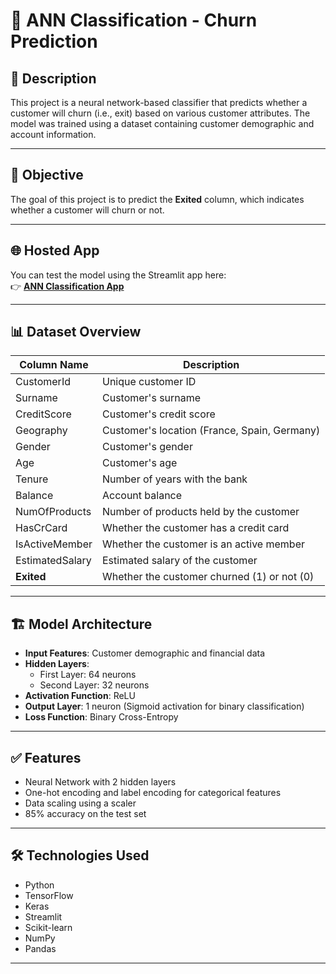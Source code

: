 # 🚀 ANN Classification - Churn Prediction

## 📖 Description
This project is a neural network-based classifier that predicts whether a customer will churn (i.e., exit) based on various customer attributes. The model was trained using a dataset containing customer demographic and account information.

---

## 🎯 Objective
The goal of this project is to predict the **Exited** column, which indicates whether a customer will churn or not.

---

## 🌐 Hosted App
You can test the model using the Streamlit app here:  
👉 [**ANN Classification App**](https://ann-classification-dacafmrvgmrmvtbpqwfses.streamlit.app/)

---

## 📊 Dataset Overview
| Column Name | Description |
|------------|-------------|
| CustomerId | Unique customer ID |
| Surname | Customer's surname |
| CreditScore | Customer's credit score |
| Geography | Customer's location (France, Spain, Germany) |
| Gender | Customer's gender |
| Age | Customer's age |
| Tenure | Number of years with the bank |
| Balance | Account balance |
| NumOfProducts | Number of products held by the customer |
| HasCrCard | Whether the customer has a credit card |
| IsActiveMember | Whether the customer is an active member |
| EstimatedSalary | Estimated salary of the customer |
| **Exited** | Whether the customer churned (1) or not (0) |

---

## 🏗️ Model Architecture
- **Input Features**: Customer demographic and financial data  
- **Hidden Layers**:  
   - First Layer: 64 neurons  
   - Second Layer: 32 neurons  
- **Activation Function**: ReLU  
- **Output Layer**: 1 neuron (Sigmoid activation for binary classification)  
- **Loss Function**: Binary Cross-Entropy  

---

## ✅ Features
- Neural Network with 2 hidden layers  
- One-hot encoding and label encoding for categorical features  
- Data scaling using a scaler  
- 85% accuracy on the test set  

---
## 🛠️ Technologies Used
- Python
- TensorFlow
- Keras
- Streamlit
- Scikit-learn
- NumPy
- Pandas

---



